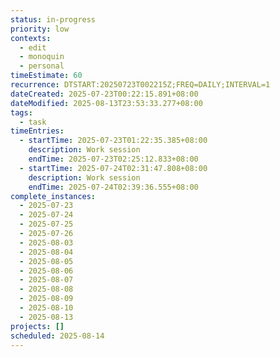 ```yaml
---
status: in-progress
priority: low
contexts:
  - edit
  - monoquin
  - personal
timeEstimate: 60
recurrence: DTSTART:20250723T002215Z;FREQ=DAILY;INTERVAL=1
dateCreated: 2025-07-23T00:22:15.891+08:00
dateModified: 2025-08-13T23:53:33.277+08:00
tags:
  - task
timeEntries:
  - startTime: 2025-07-23T01:22:35.385+08:00
    description: Work session
    endTime: 2025-07-23T02:25:12.833+08:00
  - startTime: 2025-07-24T02:31:47.808+08:00
    description: Work session
    endTime: 2025-07-24T02:39:36.555+08:00
complete_instances:
  - 2025-07-23
  - 2025-07-24
  - 2025-07-25
  - 2025-07-26
  - 2025-08-03
  - 2025-08-04
  - 2025-08-05
  - 2025-08-06
  - 2025-08-07
  - 2025-08-08
  - 2025-08-09
  - 2025-08-10
  - 2025-08-13
projects: []
scheduled: 2025-08-14
---
```


